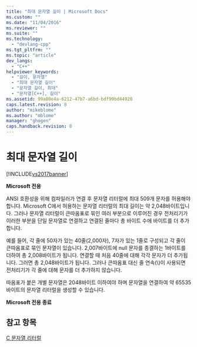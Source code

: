 ```yaml
---
title: "최대 문자열 길이 | Microsoft Docs"
ms.custom: ""
ms.date: "11/04/2016"
ms.reviewer: ""
ms.suite: ""
ms.technology: 
  - "devlang-cpp"
ms.tgt_pltfrm: ""
ms.topic: "article"
dev_langs: 
  - "C++"
helpviewer_keywords: 
  - "길이, 문자열"
  - "최대 문자열 길이"
  - "문자열 길이, 최대"
  - "문자열[C++], 길이"
ms.assetid: 99a80e4a-6212-47b7-a6bd-bdf99bd44928
caps.latest.revision: 8
author: "mikeblome"
ms.author: "mblome"
manager: "ghogen"
caps.handback.revision: 8
---
```

# 최대 문자열 길이
[!INCLUDE[vs2017banner](../assembler/inline/includes/vs2017banner.md)]

**Microsoft 전용**  
  
 ANSI 호환성을 위해 컴파일러가 연결 후 문자열 리터럴에 최대 509개 문자를 허용해야 합니다.  Microsoft C에서 허용하는 문자열 리터럴의 최대 길이는 약 2,048바이트입니다.  그러나 문자열 리터럴이 큰따옴표로 묶인 여러 부분으로 이루어진 경우 전처리기가 이러한 부분을 단일 문자열로 연결하고 연결된 줄마다 총 바이트 수에 바이트를 더 추가합니다.  
  
 예를 들어, 각 줄에 50자가 있는 40줄\(2,000자\), 7자가 있는 1줄로 구성되고 각 줄이 큰따옴표로 묶인 문자열이 있습니다.  2,007바이트에 null 문자를 종결하는 1바이트를 더하여 총 2,008바이트가 됩니다.  연결할 때 처음 40줄에 대해 각각 문자가 더 추가됩니다.  그러면 총 2,048바이트가 됩니다.  그러나 큰따옴표 대신 줄 연속\(\\\)이 사용되면 전처리기가 각 줄에 대해 문자를 더 추가하지 않습니다.  
  
 따옴표가 붙은 개별 문자열은 2048바이트 이하여야 하며 문자열을 연결하여 약 65535바이트의 문자열 리터럴을 생성할 수 있습니다.  
  
 **Microsoft 전용 종료**  
  
## 참고 항목  
 [C 문자열 리터럴](../c-language/c-string-literals.md)